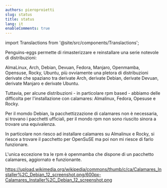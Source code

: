 ```yaml
---
authors: pieroproietti
slug: status
title: status
lang: it
enableComments: true
---
```

import Translactions from '@site/src/components/Translactions';

<Translactions />

Penguins-eggs permette di rimasterizzare e reinstallare una serie notevole di distribuzioni: 

AlmaLinux, Arch, Debian, Devuan, Fedora, Manjaro, Openmamba, Opensuse, Rocky, Ubuntu, più ovviamente una pletora di distribuzioni derivate che spaziano tra derivate Arch, derivate Debian, derivate Devuan, derivate Manjaro e derivate Ubuntu.

Tuttavia, per alcune distribuzioni - in particolare rpm based - abbiamo delle difficolta per l'installazione con calamares: Almalinux, Fedora, Opesuse e Rocky.

Per il momdo Debian, la pacchettizzazione di calamares non è necessaria, si trovano i pacchetti ufficiali, per il mondo rpm non sono riuscito sinora a trovare una equivalenza.

In particolare non riesco ad installare calamares su Almalinux e Rocky, si riesce a trovare il pacchetto per OpenSuSE ma poi non mi riesce di farlo funzionare.

L'unica eccezione tra le rpm è openmamba che dispone di un pacchetto calamares, aggiornato e funzionante.

https://upload.wikimedia.org/wikipedia/commons/thumb/c/ca/Calamares_Installer%2C_Debian_12_screenshot.png/600px-Calamares_Installer%2C_Debian_12_screenshot.png